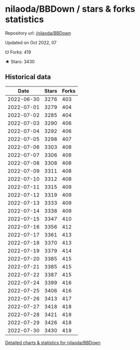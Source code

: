 # nilaoda/BBDown / stars & forks statistics

Repository url: [/nilaoda/BBDown](https://github.com/nilaoda/BBDown)

Updated on Oct 2022, 07

☋ Forks: 419

★ Stars: 3430

## Historical data
| Date | Stars | Forks |
|------|-------|-------|
| 2022-06-30 | 3276 | 403 | 
| 2022-07-01 | 3279 | 404 | 
| 2022-07-02 | 3285 | 404 | 
| 2022-07-03 | 3290 | 406 | 
| 2022-07-04 | 3292 | 406 | 
| 2022-07-05 | 3298 | 407 | 
| 2022-07-06 | 3303 | 408 | 
| 2022-07-07 | 3306 | 408 | 
| 2022-07-08 | 3308 | 408 | 
| 2022-07-09 | 3311 | 408 | 
| 2022-07-10 | 3312 | 408 | 
| 2022-07-11 | 3315 | 409 | 
| 2022-07-12 | 3319 | 409 | 
| 2022-07-13 | 3333 | 409 | 
| 2022-07-14 | 3338 | 409 | 
| 2022-07-15 | 3347 | 410 | 
| 2022-07-16 | 3356 | 412 | 
| 2022-07-17 | 3361 | 413 | 
| 2022-07-18 | 3370 | 413 | 
| 2022-07-19 | 3379 | 414 | 
| 2022-07-20 | 3385 | 415 | 
| 2022-07-21 | 3385 | 415 | 
| 2022-07-22 | 3387 | 415 | 
| 2022-07-24 | 3399 | 416 | 
| 2022-07-25 | 3406 | 416 | 
| 2022-07-26 | 3413 | 417 | 
| 2022-07-27 | 3418 | 418 | 
| 2022-07-28 | 3421 | 418 | 
| 2022-07-29 | 3426 | 418 | 
| 2022-07-30 | 3430 | 419 | 


[Detailed charts & statistics for nilaoda/BBDown](https://reviewgithub.com/rep/nilaoda/BBDown)
